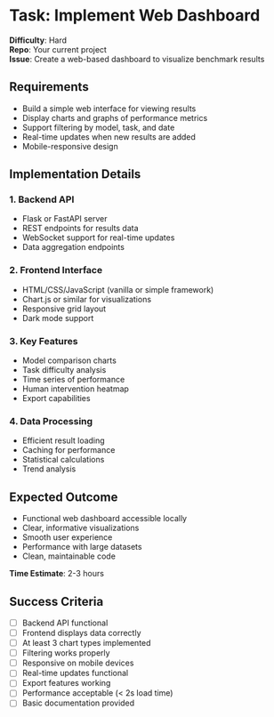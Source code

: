 # Task: Implement Web Dashboard

**Difficulty**: Hard  
**Repo**: Your current project  
**Issue**: Create a web-based dashboard to visualize benchmark results  

## Requirements
- Build a simple web interface for viewing results
- Display charts and graphs of performance metrics
- Support filtering by model, task, and date
- Real-time updates when new results are added
- Mobile-responsive design

## Implementation Details

### 1. Backend API
- Flask or FastAPI server
- REST endpoints for results data
- WebSocket support for real-time updates
- Data aggregation endpoints

### 2. Frontend Interface
- HTML/CSS/JavaScript (vanilla or simple framework)
- Chart.js or similar for visualizations
- Responsive grid layout
- Dark mode support

### 3. Key Features
- Model comparison charts
- Task difficulty analysis
- Time series of performance
- Human intervention heatmap
- Export capabilities

### 4. Data Processing
- Efficient result loading
- Caching for performance
- Statistical calculations
- Trend analysis

## Expected Outcome
- Functional web dashboard accessible locally
- Clear, informative visualizations
- Smooth user experience
- Performance with large datasets
- Clean, maintainable code

**Time Estimate**: 2-3 hours

## Success Criteria
- [ ] Backend API functional
- [ ] Frontend displays data correctly
- [ ] At least 3 chart types implemented
- [ ] Filtering works properly
- [ ] Responsive on mobile devices
- [ ] Real-time updates functional
- [ ] Export features working
- [ ] Performance acceptable (< 2s load time)
- [ ] Basic documentation provided